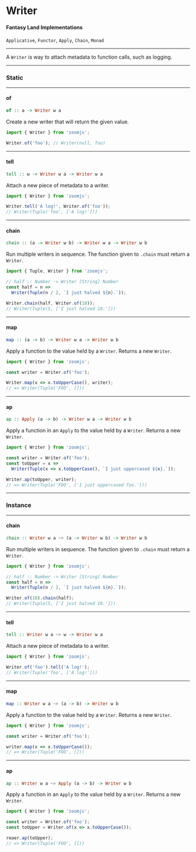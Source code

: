 # Writer

#### Fantasy Land Implementations
`Applicative`, `Functor`, `Apply`, `Chain`, `Monad`

---

A `Writer` is way to attach metadata to function calls, such as
logging.

---

### Static

---

#### of
```hs
of :: a -> Writer w a
```

Create a new writer that will return the given value.

```JavaScript
import { Writer } from 'zoomjs';

Writer.of('foo'); // Writer(null, foo)
```

---

#### tell
```hs
tell :: w -> Writer w a -> Writer w a
```

Attach a new piece of metadata to a writer.

```JavaScript
import { Writer } from 'zoomjs';

Writer.tell('A log!', Writer.of('foo'));
// Writer(Tuple('foo', ['A log!']))
```

---

#### chain
```hs
chain :: (a -> Writer w b) -> Writer w a -> Writer w b
```

Run multiple writers in sequence. The function given to `.chain` must return a `Writer`.

```JavaScript
import { Tuple, Writer } from 'zoomjs';

// half :: Number -> Writer [String] Number
const half = n =>
  Writer(Tuple(n / 2, `I just halved ${n}.`));

Writer.chain(half, Writer.of(10));
// Writer(Tuple(5, ['I just halved 10.']))
```

---

#### map
```hs
map :: (a -> b) -> Writer w a -> Writer w b
```

Apply a function to the value held by a `Writer`. Returns a new `Writer`.

```JavaScript
import { Writer } from 'zoomjs';

const writer = Writer.of('foo');

Writer.map(x => x.toUpperCase(), writer);
// => Writer(Tuple('FOO', []))
```

---

#### ap
```hs
ap :: Apply (a -> b) -> Writer w a -> Writer w b
```

Apply a function in an `Apply` to the value held by a `Writer`. Returns a new `Writer`.

```JavaScript
import { Writer } from 'zoomjs';

const writer = Writer.of('foo');
const toUpper = x =>
  Writer(Tuple(x => x.toUpperCase(), `I just uppercased ${x}.`));

Writer.ap(toUpper, writer);
// => Writer(Tuple('FOO', ['I just uppercased foo.']))
```

---

### Instance

---

#### chain
```hs
chain :: Writer w a ~> (a -> Writer w b) -> Writer w b
```

Run multiple writers in sequence. The function given to `.chain` must return a `Writer`.

```JavaScript
import { Writer } from 'zoomjs';

// half :: Number -> Writer [String] Number
const half = n =>
  Writer(Tuple(n / 2, `I just halved ${n}.`));

Writer.of(10).chain(half);
// Writer(Tuple(5, ['I just halved 10.']))
```

---

#### tell
```hs
tell :: Writer w a ~> w -> Writer w a
```

Attach a new piece of metadata to a writer.

```JavaScript
import { Writer } from 'zoomjs';

Writer.of('foo').tell('A log!');
// Writer(Tuple('foo', ['A log!']))
```

---

#### map
```hs
map :: Writer w a ~> (a -> b) -> Writer w b
```

Apply a function to the value held by a `Writer`. Returns a new `Writer`.

```JavaScript
import { Writer } from 'zoomjs';

const writer = Writer.of('foo');

writer.map(x => x.toUpperCase());
// => Writer(Tuple('FOO', []))
```

---

#### ap
```hs
ap :: Writer w a ~> Apply (a -> b) -> Writer w b
```

Apply a function in an `Apply` to the value held by a `Writer`. Returns a new `Writer`.

```JavaScript
import { Writer } from 'zoomjs';

const writer = Writer.of('foo');
const toUpper = Writer.of(x => x.toUpperCase());

reaer.ap(toUpper);
// => Writer(Tuple('FOO', []))
```

